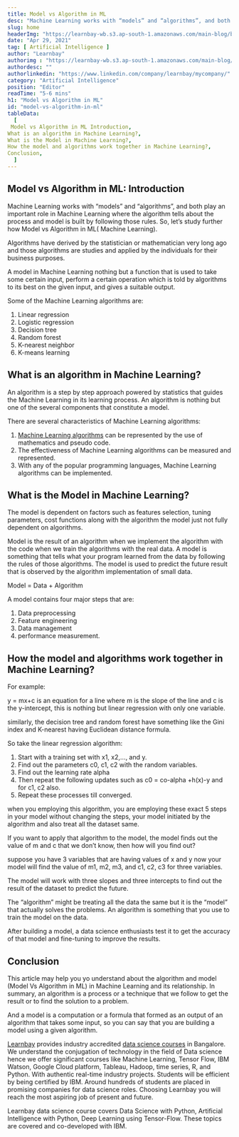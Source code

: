 ```yaml
---
title: Model vs Algorithm in ML
desc: "Machine Learning works with “models” and “algorithms”, and both play an important role in Machine Learning where the algorithm tells about the process and model is built by following those rules..."
slug: home
headerImg: "https://learnbay-wb.s3.ap-south-1.amazonaws.com/main-blog/blog/model.png"
date: "Apr 29, 2021"
tag: [ Artificial Intelligence ]
author: "Learnbay"
authorimg : "https://learnbay-wb.s3.ap-south-1.amazonaws.com/main-blog/blog/learnbay-admin.webp"
authordesc: ""
authorlinkedin: "https://www.linkedin.com/company/learnbay/mycompany/"
category: "Artificial Intelligence"
position: "Editor"
readTime: "5-6 mins"
h1: "Model vs Algorithm in ML"
id: "model-vs-algorithm-in-ml"
tableData:
  [
 Model vs Algorithm in ML Introduction,
What is an algorithm in Machine Learning?,
What is the Model in Machine Learning?,
How the model and algorithms work together in Machine Learning?,
Conclusion,    
  ]
---
```






## Model vs Algorithm in ML: Introduction

Machine Learning works with “models” and “algorithms”, and both play an important role in Machine Learning where the algorithm tells about the process and model is built by following those rules. So, let’s study further how Model vs Algorithm in ML( Machine Learning).

Algorithms have derived by the statistician or mathematician very long ago and those algorithms are studies and applied by the individuals for their business purposes.

A model in Machine Learning nothing but a function that is used to take some certain input, perform a certain operation which is told by algorithms to its best on the given input, and gives a suitable output.

Some of the Machine Learning algorithms are:



1. Linear regression
2. Logistic regression
3. Decision tree
4. Random forest
5. K-nearest neighbor
6. K-means learning


## What is an algorithm in Machine Learning?

An algorithm is a step by step approach powered by statistics that guides the Machine Learning in its learning process. An algorithm is nothing but one of the several components that constitute a model.

There are several characteristics of Machine Learning algorithms:



1. <a href="https://en.wikipedia.org/wiki/Machine_learning" target="_blank" rel="nofollow">Machine Learning algorithms</a> can be represented by the use of mathematics and pseudo code.
2. The effectiveness of Machine Learning algorithms can be measured and represented.
3. With any of the popular programming languages, Machine Learning algorithms can be implemented.


## What is the Model in Machine Learning?

The model is dependent on factors such as features selection, tuning parameters, cost functions along with the algorithm the model just not fully dependent on algorithms.

Model is the result of an algorithm when we implement the algorithm with the code when we train the algorithms with the real data. A model is something that tells what your program learned from the data by following the rules of those algorithms. The model is used to predict the future result that is observed by the algorithm implementation of small data.

Model = Data + Algorithm 

A model contains four major steps that are:



1. Data preprocessing
2. Feature engineering
3. Data management
4. performance measurement.


## How the model and algorithms work together in Machine Learning?

For example:

y = mx+c is an equation for a line where m is the slope of the line and c is the y-intercept, this is nothing but linear regression with only one variable.

similarly, the decision tree and random forest have something like the Gini index and K-nearest having Euclidean distance formula.

So take the linear regression algorithm:



1. Start with a training set with x1, x2,…, and y.
2. Find out the parameters c0, c1, c2 with the random variables.
3. Find out the learning rate alpha
4. Then repeat the following updates such as c0 = co-alpha +h(x)-y and for c1, c2 also.
5. Repeat these processes till converged.

when you employing this algorithm, you are employing these exact 5 steps in your model without changing the steps, your model initiated by the algorithm and also treat all the dataset same.

If you want to apply that algorithm to the model, the model finds out the value of m and c that we don’t know, then how will you find out?

suppose you have 3 variables that are having values of x and y now your model will find the value of m1, m2, m3, and c1, c2, c3 for three variables.

The model will work with three slopes and three intercepts to find out the result of the dataset to predict the future.

The “algorithm” might be treating all the data the same but it is the “model” that actually solves the problems. An algorithm is something that you use to train the model on the data.

After building a model, a data science enthusiasts test it to get the accuracy of that model and fine-tuning to improve the results.


## Conclusion

This article may help you yo understand about the algorithm and model (Model Vs Algorithm in ML) in Machine Learning and its relationship. In summary, an algorithm is a process or a technique that we follow to get the result or to find the solution to a problem.

And a model is a computation or a formula that formed as an output of an algorithm that takes some input, so you can say that you are building a model using a given algorithm.

<a href="https://www.learnbay.co/data-science-course/" target="_blank">Learnbay</a> provides industry accredited <a href="https://www.learnbay.co/data-science-course/" target="_blank">data science courses</a> in Bangalore. We understand the conjugation of technology in the field of Data science hence we offer significant courses like Machine Learning, Tensor Flow, IBM Watson, Google Cloud platform, Tableau, Hadoop, time series, R, and Python. With authentic real-time industry projects. Students will be efficient by being certified by IBM. Around hundreds of students are placed in promising companies for data science roles. Choosing Learnbay you will reach the most aspiring job of present and future.

Learnbay data science course covers Data Science with Python, Artificial Intelligence with Python, Deep Learning using Tensor-Flow. These topics are covered and co-developed with IBM.